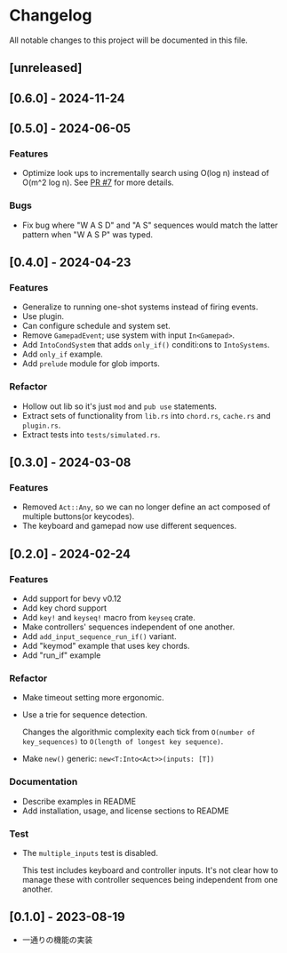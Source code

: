 # Changelog

All notable changes to this project will be documented in this file.

## [unreleased]

## [0.6.0] - 2024-11-24

## [0.5.0] - 2024-06-05

### Features
- Optimize look ups to incrementally search using O(log n) instead of O(m^2 log n). See [PR #7](https://github.com/not-elm/bevy-input-sequence/pull/7) for more details.

### Bugs
- Fix bug where "W A S D" and "A S" sequences would match the latter pattern when "W A S P" was typed.

## [0.4.0] - 2024-04-23

### Features

- Generalize to running one-shot systems instead of firing events.
- Use plugin.
- Can configure schedule and system set.
- Remove `GamepadEvent`; use system with input `In<Gamepad>`.
- Add `IntoCondSystem` that adds `only_if()` conditi:ons to `IntoSystems`.
- Add `only_if` example.
- Add `prelude` module for glob imports.

### Refactor

- Hollow out lib so it's just `mod` and `pub use` statements.
- Extract sets of functionality from `lib.rs` into `chord.rs`, `cache.rs` and `plugin.rs`.
- Extract tests into `tests/simulated.rs`.

## [0.3.0] - 2024-03-08

### Features

- Removed `Act::Any`, so we can no longer define an act composed of multiple buttons(or keycodes).
- The keyboard and gamepad now use different sequences.


## [0.2.0] - 2024-02-24

### Features

- Add support for bevy v0.12
- Add key chord support
- Add `key!` and `keyseq!` macro from `keyseq` crate.
- Make controllers' sequences independent of one another.
- Add `add_input_sequence_run_if()` variant.
- Add "keymod" example that uses key chords.
- Add "run_if" example

### Refactor

- Make timeout setting more ergonomic.
- Use a trie for sequence detection.

  Changes the algorithmic complexity each tick from `O(number of key_sequences)`
  to `O(length of longest key sequence)`.

- Make `new()` generic: `new<T:Into<Act>>(inputs: [T])`

### Documentation

- Describe examples in README
- Add installation, usage, and license sections to README

### Test

- The `multiple_inputs` test is disabled.

  This test includes keyboard and controller inputs. It's not clear how to
  manage these with controller sequences being independent from one another.

## [0.1.0] - 2023-08-19

- 一通りの機能の実装
